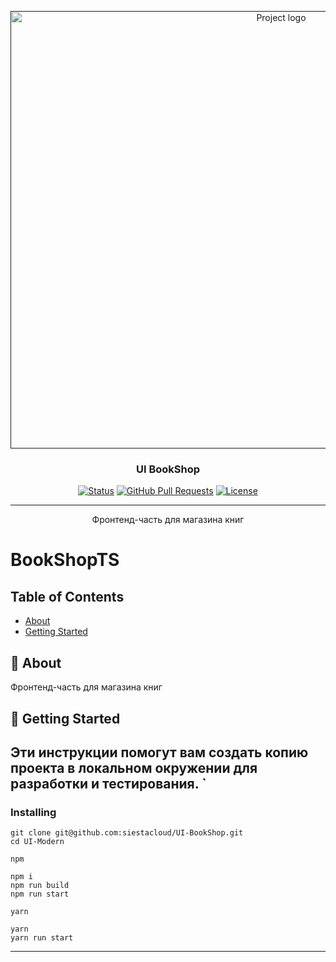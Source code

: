 
<p align="center">
  <a href="" rel="noopener">
 <img width=850px height=700px src="./src/dist/img/3.png" alt="Project logo"></a>
</p>

<h3 align="center">UI BookShop</h3>

<div align="center">

[![Status](https://img.shields.io/badge/status-active-success.svg)]()
[![GitHub Pull Requests](https://img.shields.io/github/issues-pr/kylelobo/The-Documentation-Compendium.svg)](https://github.com/kylelobo/The-Documentation-Compendium/pulls)
[![License](https://img.shields.io/badge/license-MIT-blue.svg)](/LICENSE)

</div>

---

<p align="center"> Фронтенд-часть для магазина книг
    <br> 
</p>


# BookShopTS

## Table of Contents

- [About](#about)
- [Getting Started](#getting_started)

## 🧐 About <a name = "about"></a>

Фронтенд-часть для магазина книг

## 🔧 Getting Started <a name = "getting_started"></a>

Эти инструкции помогут вам создать копию проекта в локальном окружении для разработки и тестирования. 
`
---
###  Installing
```
git clone git@github.com:siestacloud/UI-BookShop.git
cd UI-Modern
```
`npm`
```
npm i
npm run build
npm run start
```
`yarn`
```
yarn
yarn run start
```
---
